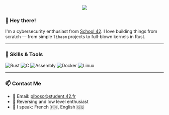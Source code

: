<!-- Banner or animated header -->
<p align="center">
  <img src="https://capsule-render.vercel.app/api?type=waving&color=gradient&height=200&section=header&text=Welcome%20to%20my%20Profile!&fontSize=40&fontAlignY=35" />
</p>

### 👋 Hey there!

I'm a cybersecurity enthusiast from [School 42](https://42.fr/). I love building things from scratch — from simple `libasm` projects to full-blown kernels in Rust.

---

### 🚀 Skills & Tools

![Rust](https://img.shields.io/badge/Rust-000000?style=for-the-badge&logo=rust&logoColor=white)
![C](https://img.shields.io/badge/C-00599C?style=for-the-badge&logo=c&logoColor=white)
![Assembly](https://img.shields.io/badge/Assembly-000000?style=for-the-badge&logo=amd&logoColor=white)
![Docker](https://img.shields.io/badge/Docker-2496ED?style=for-the-badge&logo=docker&logoColor=white)
![Linux](https://img.shields.io/badge/Linux-FCC624?style=for-the-badge&logo=linux&logoColor=black)

---

### 📫 Contact Me

- 📧 Email: pibosc@student.42.fr
- 🧠 Reversing and low level enthusiast
- 💬 I speak: French 🇫🇷, English 🇬🇧

